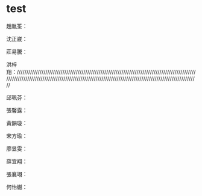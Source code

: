 # test

趙胤筌：

沈正崴：

莊易騰：

洪梓翔：///////////////////////////////////////////////////////////////////////////////////////////////////////////////////////////////////////////////////////////////////////////////////////////////////

邱珮芬：

張馨露：

黃韻璇：

宋方瑜：

廖昱雯：

薛宜翔：

張襄翊：

何怡樾：